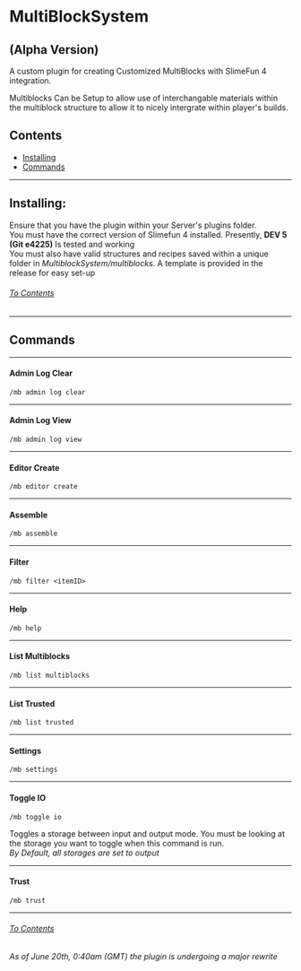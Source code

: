 <h1>MultiBlockSystem</h1>  
<h2>(Alpha Version)</h2>

A custom plugin for creating Customized MultiBlocks with SlimeFun 4 integration.

Multiblocks Can be Setup to allow use of interchangable materials within the multiblock structure to allow it to nicely
intergrate within player's builds.

<h2 id="contents">Contents</h2>

* <a href="#install">Installing</a>
* <a href="#cmds">Commands</a>

<hr>
<h2 id="install">Installing:</h2>
Ensure that you have the plugin within your Server's plugins folder. <br>
You must have the correct version of Slimefun 4 installed. Presently, <b>DEV 5 (Git e4225)</b> Is tested and working <br>
You must also have valid structures and recipes saved within a unique folder in <i>MultiblockSystem/multiblocks</i>. A template is provided in the release for easy set-up

<a href="#contents"><h6>To Contents</h6></a>

<hr>

<h2 id="cmds">Commands</h2>

<hr>

<h4>Admin Log Clear</h4>

`/mb admin log clear`

<hr>

<h4>Admin Log View</h4>

`/mb admin log view`

<hr>

<h4>Editor Create</h4>

`/mb editor create`

<hr>

<h4>Assemble</h4>

`/mb assemble`

<hr>

<h4>Filter</h4>

`/mb filter <itemID>`

<hr>

<h4>Help</h4>

`/mb help`

<hr>

<h4>List Multiblocks</h4>

`/mb list multiblocks`

<hr>

<h4>List Trusted</h4>

`/mb list trusted`

<hr>

<h4>Settings</h4>

`/mb settings`

<hr>

<h4>Toggle IO</h4>

`/mb toggle io`

<p>
	Toggles a storage between input and output mode. You must be looking at the storage you want to toggle when this command is run.
	<br>
	<i>By Default, all storages are set to output</i>
</p>

<hr>

<h4>Trust</h4>

`/mb trust`

<hr>

<a href="#contents"><h6>To Contents</h6></a>

<i>As of June 20th, 0:40am (GMT) the plugin is undergoing a major rewrite</i>

